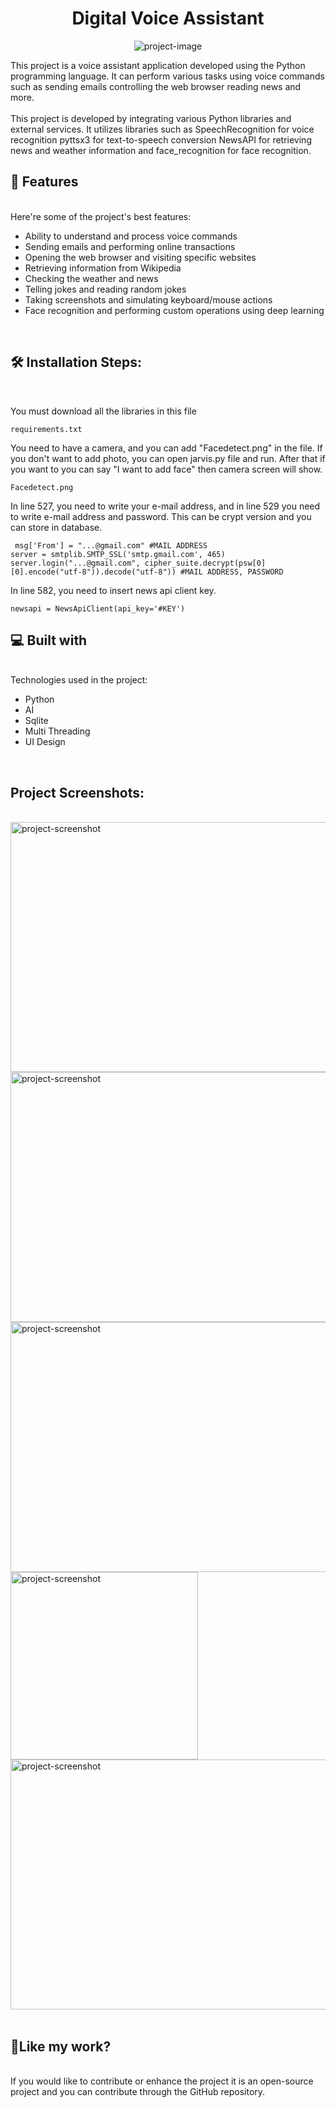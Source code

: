 <h1 align="center" id="title">Digital Voice Assistant</h1>

<p align="center"><img src="https://tmbroadcast.com/wp-content/uploads/AI_translations.gif" alt="project-image"></p>

<p id="description">This project is a voice assistant application developed using the Python programming language. It can perform various tasks using voice commands such as sending emails controlling the web browser reading news and more.<br><br>This project is developed by integrating various Python libraries and external services. It utilizes libraries such as SpeechRecognition for voice recognition pyttsx3 for text-to-speech conversion NewsAPI for retrieving news and weather information and face_recognition for face recognition.</p>

  
  
<h2>🧐 Features</h2>
<br>
Here're some of the project's best features:

*   Ability to understand and process voice commands
*   Sending emails and performing online transactions
*   Opening the web browser and visiting specific websites
*   Retrieving information from Wikipedia
*   Checking the weather and news
*   Telling jokes and reading random jokes
*   Taking screenshots and simulating keyboard/mouse actions
*   Face recognition and performing custom operations using deep learning
<br>
<h2>🛠️ Installation Steps:</h2>
<br>
<p>You must download all the libraries in this file</p>

```
requirements.txt 
```
<p>You need to have a camera, and you can add "Facedetect.png" in the file. If you don't want to add photo, you can open jarvis.py file and run. After that if you want to you can say "I want to add face" then camera screen will show. </p>

```
Facedetect.png
```
<p>In line 527, you need to write your e-mail address, and in line 529 you need to write e-mail address and password. This can be crypt version and you can store in database. </p>

```
 msg['From'] = "...@gmail.com" #MAIL ADDRESS
server = smtplib.SMTP_SSL('smtp.gmail.com', 465)
server.login("...@gmail.com", cipher_suite.decrypt(psw[0][0].encode("utf-8")).decode("utf-8")) #MAIL ADDRESS, PASSWORD
```
<p>In line 582, you need to insert news api client key. </p>

```
newsapi = NewsApiClient(api_key='#KEY')
```

<h2>💻 Built with</h2>
<br>
Technologies used in the project:

*   Python
*   AI
*   Sqlite
*   Multi Threading
*   UI Design

  
<br>
<h2>Project Screenshots:</h2>
<br>
<img src="https://r.resimlink.com/8MNbD.png" alt="project-screenshot" width="600" height="400/">
<br>
<img src="https://r.resimlink.com/TygtbjVB.png" alt="project-screenshot" width="600" height="400/">
<br>
<img src="https://r.resimlink.com/p-EoG9HJF.png" alt="project-screenshot" width="600" height="400/">
<br>
<img src="https://r.resimlink.com/LZRzCU.png" alt="project-screenshot" width="300" height="300/">
<br>
<img src="https://r.resimlink.com/vQt27i5IZUkz.png" alt="project-screenshot" width="600" height="400/"><br> 
<br>
<h2>💖Like my work?</h2>
<br>
If you would like to contribute or enhance the project it is an open-source project and you can contribute through the GitHub repository.
